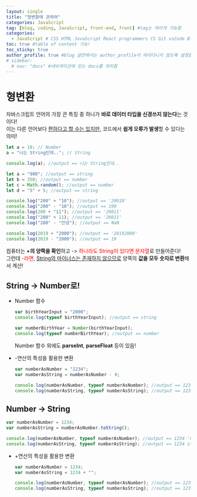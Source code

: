 ```yaml
---
layout: single
title: "형변환에 관하여"
categories: JavaScript
tag: [blog, coding, JavaScript, front-end, front] #tag는 여러개 가능함
categories:
  - JavaScript # CSS HTML JavaScript React programmers CS Git vsCode Blog
toc: true #table of content 기능!
toc_sticky: true
author_profile: true #blog 글안에서는 author_profile이 따라다니지 않도록 설정함
# sidebar:
  # nav: "docs" #네비게이션에 있는 docs를 의미함
---
```


# 형변환

자바스크립트 언어의 가장 큰 특징 중 하나가 **바로 데이터 타입을 신경쓰지 않는다**는 것이다!  
이는 다른 언어보다 <u>편하다고 할 수는 있지만</u>, 코드에서 **쉽게 오류가 발생**할 수 있다는 의미!

```javascript
let a = 10; // Number
a = "나는 String인데.."; // String

console.log(a); //output == 나는 String인데..
```

```javascript
let a = "900"; //output == string
let b = 350; //output == number
let c = Math.random(); //output == number
let d = "5" + 5; //output == string
```

```javascript
console.log("200" + "10"); //output == '20010'
console.log("200" - "10"); //output == 190
console.log(200 + "11"); //output == '20011'
console.log("200" + 11); //output == '20011'
console.log("200" - "안녕"); //output == NaN
```

```javascript
console.log(2019 + "2000"); //output == '20192000'
console.log(2019 - "2000"); //output == 19
```

컴퓨터는 **+의 양쪽을 확인**하고 -> <span style="color:red">하나라도 String이 있다면 문자열</span>로 만들어준다!  
그런데 <span style="color:red">-라면</span>, <u>String의 마이너스는 존재하지 않으므로</u> 양쪽의 **값을 모두 숫자로 변환**해서 계산!

## String -> Number로!

- Number 함수

  ```javascript
  var birthYearInput = "2000";
  console.log(typeof birthYearInput); //output == string

  var numberBirthYear = Number(birthYearInput);
  console.log(typeof numberBirthYear); //output == number
  ```

  Number 함수 외에도 **parseInt**, **parseFloat** 등이 있음!

- -연산의 특성을 활용한 변환

  ```javascript
  var numberAsNumber = "1234";
  var numberAsString = numberAsNumber - 0;

  console.log(numberAsNumber, typeof numberAsNumber); //output == 1234 string
  console.log(numberAsString, typeof numberAsString); //output == 1234 'number'
  ```

## Number -> String

```javascript
var numberAsNumber = 1234;
var numberAsString = numberAsNumber.toString();

console.log(numberAsNumber, typeof numberAsNumber); //output == 1234 'number'
console.log(numberAsString, typeof numberAsString); //output == 1234 string
```

- +연산의 특성을 활용한 변환

  ```javascript
  var numberAsNumber = 1234;
  var numberAsString = 1234 + "";

  console.log(numberAsNumber, typeof numberAsNumber); //output == 1234 'number'
  console.log(numberAsString, typeof numberAsString); //output == 1234 string
  ```

<!-- ### 2. Link 넣기

```

유형 1: (설명어를 입력) : [gunhee's coding blog](https://gunhee-jeong.github.io/)
유형 2: (URL 자동연결) : <https://gunhee-jeong.github.io/>
유형 3: (동일 파일 내 '문단으로 이동') : [1. Header로 이동](###-1-header)

```

유형 1: (설명어를 입력) : [gunhee's coding blog](https://gunhee-jeong.github.io/)
유형 2: (URL 자동연결) : <https://gunhee-jeong.github.io/>
유형 3: (동일 파일 내 '문단으로 이동') : [1. Header로 이동](#1-header)
유형 3의 방법

1. 특수문자를 제거
2. 스페이스는 -로 바꾸고
3. 대문자는 소문자로!
   그래서 ### 1. Header -> #1-header

## Link: [google][https://www.google.com/]

### 3. 수평선

```

---

```

---

### 4. 라인 바꾸기

```

스페이스바를 2번 눌러주면 다음칸으로
이동할 수 있어요!

```

---

스페이스바를 2번 눌러주면
다음칸으로 이동할 수 있어요!

### 5. list 만들기

```

1. 1번
2. 2번
3. 3번

- 순서없는 list
  - 순서없는 list
    - 순서없는 list

```

1. 1번
2. 2번
3. 3번

- 순서없는 list
  - 순서없는 list
    - 순서없는 list

---

### 6. font 관련

```

**진하게** -> 볼드
_기울여서_ -> 이탤릭체
~~취소선~~ -> 취소선

<ul>밑줄넣기</ul> -> 밑줄
<span style="color:red">빨간 글씨</span> -> 글자색
이것이 `인라인` 입니다 -> 인라인 코드
```

**진하게** -> 볼드
_기울여서_ -> 이탤릭체
~~취소선~~ -> 취소선
<u>밑줄넣기</u> -> 밑줄
<span style="color:red">빨간 글씨</span>
이것이 `인라인` 입니다 -> 인라인 코드

---

### 7. 인용구문

```
> coding
>
> > JavaScript
> >
> > > 내가 프짱!
```

> coding
>
> > JavaScript
> >
> > > 내가 프짱!

---

### 8. 이미지 삽입

```
유형1: ('사이즈를 조절' -> HTML 태그 사용) : <img src="https://gunhee-jeong.github.io/assets/images/blogLogo.png" width="300" height="200">
유형2: (이미지 삽입 후 -> 링크 걸기)
[![이미지](https://gunhee-jeong.github.io/assets/images/blogLogo/blogLogo.png)](https://gunhee-jeong.github.io/)
```

유형1: ('사이즈를 조절' -> HTML 태그 사용) : <img src="https://gunhee-jeong.github.io/assets/images/blogLogo.png" width="300" height="200">
유형2: (이미지 삽입 후 -> 링크 걸기)
[![이미지](https://gunhee-jeong.github.io/assets/images/blogLogo.png)](https://gunhee-jeong.github.io/)

### 9. 표 만들기

```
||국어|영어|
| :--- | ---: | :--: |
|건희 | 100점 | 100점
|철수 | 100점 | 100점
```

|      |  국어 | 영어  |
| :--- | ----: | :---: |
| 건희 | 100점 | 100점 |
| 철수 | 100점 | 100점 |

> - header를 넣고 싶은 경우 ---을 사용하고 :을 이용하여 정렬에 사용함!

### 10. 토글 만들기

```
<details>
<summary>여기를 누르세요</summary>
<div markdown="1">
숨겨진 내용
</div>
</details>
```

<details>
<summary>여기를 누르세요</summary>
<div markdown="1">
숨겨진 내용
</div>
</details> -->
